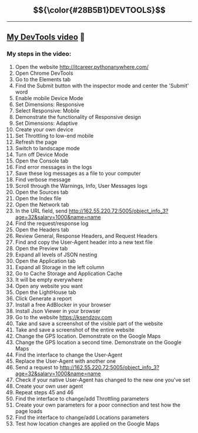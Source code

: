 ## $${\color{#28B5B1}DEVTOOLS}$$
___

## [My DevTools video](https://drive.google.com/file/d/1nFciCrT134sf1C5lQaZUirn0WpkskVeu/view?usp=sharing) :movie_camera:

### My steps in the video:

1. Open the website http://itcareer.pythonanywhere.com/
2. Open Chrome DevTools
3. Go to the Elements tab
4. Find the Submit button with the inspector mode and center the 'Submit' word
5. Enable mobile Device Mode
6. Set Dimensions: Responsive
7. Select Responsive: Mobile
8. Demonstrate the functionality of Responsive design
9. Set Dimensions: Adaptive
10. Create your own device
11. Set Throttling to low-end mobile
12. Refresh the page
13. Switch to landscape mode
14. Turn off Device Mode
15. Open the Console tab
16. Find error messages in the logs
17. Save these log messages as a file to your computer
18. Find verbose message
19. Scroll through the Warnings, Info, User Messages logs
20. Open the Sources tab
21. Open the Index file
22. Open the Network tab
23. In the URL field, send http://162.55.220.72:5005/object_info_3?age=32&salary=1000&name=name
24. Find the request/response log
25. Open the Headers tab
26. Review General, Response Headers, and Request Headers
27. Find and copy the User-Agent header into a new text file
28. Open the Preview tab
29. Expand all levels of JSON nesting
30. Open the Application tab
31. Expand all Storage in the left column
32. Go to Cache Storage and Application Cache
33. It will be empty everywhere
34. Open any website you want
35. Open the LightHouse tab
36. Click Generate a report
37. Install a free AdBlocker in your browser
38. Install Json Viewer in your browser
39. Go to the website https://ksendzov.com
40. Take and save a screenshot of the visible part of the website
41. Take and save a screenshot of the entire website
42. Change the GPS location. Demonstrate on the Google Maps
43. Change the GPS location a second time. Demonstrate on the Google Maps
44. Find the interface to change the User-Agent
45. Replace the User-Agent with another one
46. Send a request to http://162.55.220.72:5005/object_info_3?age=32&salary=1000&name=name
47. Check if your native User-Agent has changed to the new one you've set
48. Create your own user agent
49. Repeat steps 45 and 46
50. Find the interface to change/add Throttling parameters
51. Create your own parameters for a poor connection and test how the page loads
52. Find the interface to change/add Locations parameters
53. Test how location changes are applied on the Google Maps